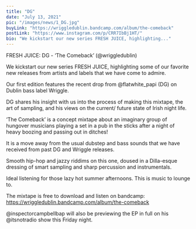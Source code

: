```yaml
---
title: "DG"
date: "July 13, 2021"
pic: "/images/news/1_DG.jpg"
buyLink: "https://wriggledublin.bandcamp.com/album/the-comeback"
postLink: "https://www.instagram.com/p/CRR7IbBj1HT/"
bio: "We kickstart our new series FRESH JUICE, highlighting..."
---
```


FRESH JUICE:
DG - ‘The Comeback’ (@wriggledublin)

We kickstart our new series FRESH JUICE, highlighting some of our favorite new releases from artists and labels that we have come to admire.

Our first edition features the recent drop from @flatwhite_papi (DG) on Dublin bass label Wriggle.

DG shares his insight with us into the process of making this mixtape, the art of sampling, and his views on the current/ future state of Irish night life.

‘The Comeback’ is a concept mixtape about an imaginary group of hungover musicians playing a set in a pub in the sticks after a night of heavy boozing and passing out in ditches!

It is a move away from the usual dubstep and bass sounds that we have received from past DG and Wriggle releases.

Smooth hip-hop and jazzy riddims on this one, doused in a Dilla-esque dressing of smart sampling and sharp percussion and instrumentals.

Ideal listening for those lazy hot summer afternoons. This is music to lounge to.

The mixtape is free to download and listen on bandcamp: https://wriggledublin.bandcamp.com/album/the-comeback

@inspectorcampbellbap will also be previewing the EP in full on his @itsnotradio show this Friday night.
